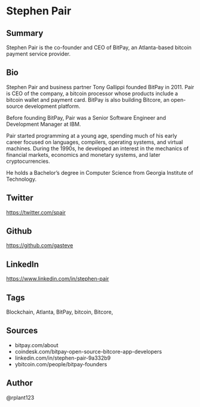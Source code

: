# Stephen Pair

## Summary
Stephen Pair is the co-founder and CEO of BitPay, an Atlanta-based bitcoin payment service provider.

## Bio
Stephen Pair and business partner Tony Gallippi founded BitPay in 2011. Pair is CEO of the company, a bitcoin processor whose products include a bitcoin wallet and payment card. BitPay is also building Bitcore, an open-source development platform.

Before founding BitPay, Pair was a Senior Software Engineer and Development Manager at IBM.

Pair started programming at a young age, spending much of his early career focused on languages, compilers, operating systems, and virtual machines. During the 1990s, he developed an interest in the mechanics of financial markets, economics and monetary systems, and later cryptocurrencies.

He holds a Bachelor’s degree in Computer Science from Georgia Institute of Technology.

## Twitter
https://twitter.com/spair

## Github
https://github.com/gasteve

## LinkedIn
https://www.linkedin.com/in/stephen-pair

## Tags
Blockchain, Atlanta, BitPay, bitcoin, Bitcore,

## Sources
- bitpay.com/about
- coindesk.com/bitpay-open-source-bitcore-app-developers
- linkedin.com/in/stephen-pair-9a332b9
- ybitcoin.com/people/bitpay-founders

## Author
@rplant123
